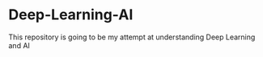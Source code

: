 # Deep-Learning-AI

This repository is going to be my attempt at understanding Deep Learning and AI
